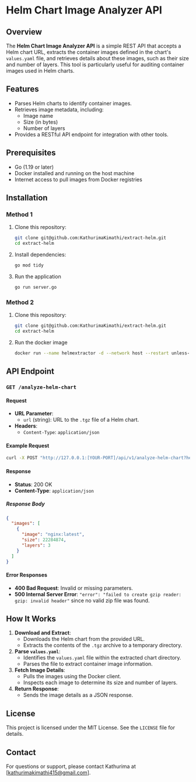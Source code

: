 # Helm Chart Image Analyzer API

## Overview
The **Helm Chart Image Analyzer API** is a simple REST API that accepts a Helm chart URL, extracts the container images defined in the chart's `values.yaml` file, and retrieves details about these images, such as their size and number of layers. This tool is particularly useful for auditing container images used in Helm charts.

## Features
- Parses Helm charts to identify container images.
- Retrieves image metadata, including:
  - Image name
  - Size (in bytes)
  - Number of layers
- Provides a RESTful API endpoint for integration with other tools.

## Prerequisites
- Go (1.19 or later)
- Docker installed and running on the host machine
- Internet access to pull images from Docker registries

## Installation
### Method 1
1. Clone this repository:
   ```bash
   git clone git@github.com:KathurimaKimathi/extract-helm.git
   cd extract-helm
   ```
2. Install dependencies:
   ```bash
   go mod tidy
   ```
3. Run the application
   ```bash
   go run server.go
   ```
### Method 2
1. Clone this repository:
   ```bash
   git clone git@github.com:KathurimaKimathi/extract-helm.git
   cd extract-helm
   ```
2. Run the docker image
   ```bash
   docker run --name helmextractor -d --network host --restart unless-stopped --env-file /path/to/env-file/file.sh -v /var/run/docker.sock:/var/run/docker.sock -v $(pwd):/app helmextractor
   ```

## API Endpoint

### `GET /analyze-helm-chart`

#### Request
- **URL Parameter**:
  - `url` (string): URL to the `.tgz` file of a Helm chart.
- **Headers**:
  - `Content-Type`: `application/json`

#### Example Request
```bash
curl -X POST "http://127.0.0.1:[YOUR-PORT]/api/v1/analyze-helm-chart?helm-chart-url=https://github.com/helm/examples/releases/download/hello-world-0.1.0/hello-world-0.1.0.tgz"
```

#### Response
- **Status**: 200 OK
- **Content-Type**: `application/json`

##### Response Body
```json
{
  "images": [
    {
      "image": "nginx:latest",
      "size": 22284874,
      "layers": 3
    }
  ]
}
```

#### Error Responses
- **400 Bad Request**: Invalid or missing parameters.
- **500 Internal Server Error**: `"error": "failed to create gzip reader: gzip: invalid header"` since no valid zip file was found.

## How It Works
1. **Download and Extract**:
   - Downloads the Helm chart from the provided URL.
   - Extracts the contents of the `.tgz` archive to a temporary directory.
2. **Parse `values.yaml`**:
   - Identifies the `values.yaml` file within the extracted chart directory.
   - Parses the file to extract container image information.
3. **Fetch Image Details**:
   - Pulls the images using the Docker client.
   - Inspects each image to determine its size and number of layers.
4. **Return Response**:
   - Sends the image details as a JSON response.

## License
This project is licensed under the MIT License. See the `LICENSE` file for details.

## Contact
For questions or support, please contact Kathurima at [kathurimakimathi415@gmail.com].


